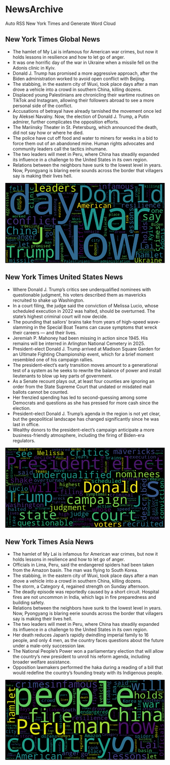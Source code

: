 # NewsArchive
Auto RSS New York Times and Generate Word Cloud

## New York Times Global News
* The hamlet of My Lai is infamous for American war crimes, but now it holds lessons in resilience and how to let go of anger.
* It was one horrific day of the war in Ukraine when a missile fell on the Adonis clinic in Kyiv.
* Donald J. Trump has promised a more aggressive approach, after the Biden administration worked to avoid open conflict with Beijing.
* The stabbing, in the eastern city of Wuxi, took place days after a man drove a vehicle into a crowd in southern China, killing dozens.
* Displaced young Palestinians are chronicling their wartime routines on TikTok and Instagram, allowing their followers abroad to see a more personal side of the conflict.
* Accusations of betrayal have already tarnished the movement once led by Aleksei Navalny. Now, the election of Donald J. Trump, a Putin admirer, further complicates the opposition efforts.
* The Mariinsky Theater in St. Petersburg, which announced the death, did not say how or where he died.
* The police have cut off food and water to miners for weeks in a bid to force them out of an abandoned mine. Human rights advocates and community leaders call the tactics inhumane.
* The two leaders will meet in Peru, where China has steadily expanded its influence in a challenge to the United States in its own region.
* Relations between the neighbors have sunk to the lowest level in years. Now, Pyongyang is blaring eerie sounds across the border that villagers say is making their lives hell.

![Global](./global.png)
## New York Times United States News
* Where Donald J. Trump’s critics see underqualified nominees with questionable judgment, his voters described them as mavericks recruited to shake up Washington.
* In a court filing, the judge said the conviction of Melissa Lucio, whose scheduled execution in 2022 was halted, should be overturned. The state’s highest criminal court will now decide.
* The pounding that sailors’ brains take from years of high-speed wave-slamming in the Special Boat Teams can cause symptoms that wreck their careers — and their lives.
* Jeremiah P. Mahoney had been missing in action since 1945. His remains will be interred in Arlington National Cemetery in 2025.
* President-elect Donald J. Trump arrived at Madison Square Garden for an Ultimate Fighting Championship event, which for a brief moment resembled one of his campaign rallies.
* The president-elect’s early transition moves amount to a generational test of a system as he seeks to rewrite the balance of power and install lieutenants to blow up key parts of government.
* As a Senate recount plays out, at least four counties are ignoring an order from the State Supreme Court that undated or misdated mail ballots cannot be counted.
* Her frenzied spending has led to second-guessing among some Democrats and questions as she has pressed for more cash since the election.
* President-elect Donald J. Trump’s agenda in the region is not yet clear, but the geopolitical landscape has changed significantly since he was last in office.
* Wealthy donors to the president-elect’s campaign anticipate a more business-friendly atmosphere, including the firing of Biden-era regulators.

![US](./usnews.png)
## New York Times Asia News
* The hamlet of My Lai is infamous for American war crimes, but now it holds lessons in resilience and how to let go of anger.
* Officials in Lima, Peru, said the endangered spiders had been taken from the Amazon basin. The man was flying to South Korea.
* The stabbing, in the eastern city of Wuxi, took place days after a man drove a vehicle into a crowd in southern China, killing dozens.
* The storm, a Category 4, regained strength on Sunday afternoon.
* The deadly episode was reportedly caused by a short circuit. Hospital fires are not uncommon in India, which lags in fire preparedness and building safety.
* Relations between the neighbors have sunk to the lowest level in years. Now, Pyongyang is blaring eerie sounds across the border that villagers say is making their lives hell.
* The two leaders will meet in Peru, where China has steadily expanded its influence in a challenge to the United States in its own region.
* Her death reduces Japan’s rapidly dwindling imperial family to 16 people, and only 4 men, as the country faces questions about the future under a male-only succession law.
* The National People’s Power won a parliamentary election that will allow the country’s new president to unroll his reform agenda, including broader welfare assistance.
* Opposition lawmakers performed the haka during a reading of a bill that would redefine the country’s founding treaty with its Indigenous people.

![Asian](./asian.png)
